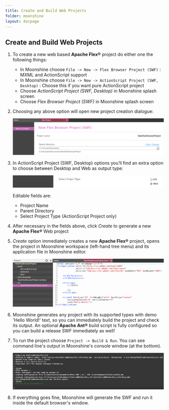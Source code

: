 ```yaml
---
title: Create and Build Web Projects
folder: moonshine
layout: docpage
---
```


## Create and Build Web Projects

1. To create a new web based **Apache Flex®** project do either one the following things:
   * In Moonshine choose `File -> New -> Flex Browser Project (SWF)` : MXML and ActionScript support
   * In Moonshine choose `File -> New -> ActionScript Project (SWF, Desktop)` : Choose this if you want pure ActionScript project
   * Choose _ActionScript Project (SWF, Desktop)_ in Moonshine splash screen
   * Choose _Flex Browser Project (SWF)_ in Moonshine splash screen

2. Choosing any above option will open new project creation dialogue:

    ![New Apache Flex browser project](/images/moonshine/new_flex_browser_project.png)

3. In ActionScript Project (SWF, Desktop) options you’ll find an extra option to choose between Desktop and Web as output type:

    ![CreateWebAS3](/images/moonshine/create_web_as3.jpg)

    Editable fields are:
     * Project Name
     * Parent Directory
     * Select Project Type (ActionScript Project only)

4. After necessary in the fields above, click _Create_ to generate a new **Apache Flex®** Web project

5. _Create_ option immediately creates a new **Apache Flex®** project, opens the project in Moonshine workspace (left-hand tree menu) and its application file in Moonshine editor.

    ![Created New Apache Flex Browser project](/images/moonshine/created_new_flex_browser_project.png)

6. Moonshine generates any project with its supported types with demo 'Hello World!' text, so you can immediately build the project and check its output. An optional **Apache Ant®** build script is fully configured so you can build a release SWF immediately as well!

7. To run the project choose `Project -> Build & Run`. You can see command line's output in Moonshine's console window (at the bottom).

    ![Console build Apache Flex browser project](/images/moonshine/console_build_browser.png)

8. If everything goes fine, Moonshine will generate the SWF and run it inside the default browser's window.
